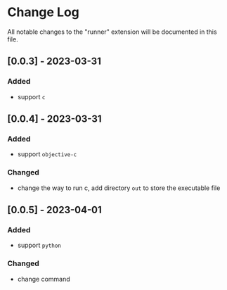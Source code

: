 # Change Log

All notable changes to the "runner" extension will be documented in this file.

## [0.0.3] - 2023-03-31

### Added

- support `c`

## [0.0.4] - 2023-03-31

### Added

- support `objective-c`

### Changed

- change the way to run c, add directory `out` to store the executable file

## [0.0.5] - 2023-04-01

### Added

- support `python`

### Changed

- change command <file>
